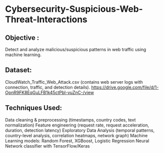 # Cybersecurity-Suspicious-Web-Threat-Interactions
## Objective : 
Detect and analyze malicious/suspicious patterns in web traffic using machine learning.
## Dataset: 
CloudWatch_Traffic_Web_Attack.csv (contains web server logs with connection, traffic, and detection details).
                             https://drive.google.com/file/d/1-OpnR9FK8EqGuLFB1k45ctPbl-vuZnC-/view
## Techniques Used:
Data cleaning & preprocessing (timestamps, country codes, text normalization)
Feature engineering (request rate, request acceleration, duration, detection latency)
Exploratory Data Analysis (temporal patterns, country-level analysis, correlation heatmaps, network graph)
Machine Learning models: Random Forest, XGBoost, Logistic Regression
Neural Network classifier with TensorFlow/Keras

